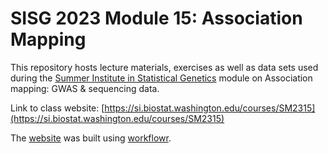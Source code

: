 # SISG 2023 Module 15: Association Mapping

This repository hosts lecture materials, exercises as well as data sets used during the [Summer Institute in Statistical Genetics](https://si.biostat.washington.edu/courses/SM2315) module on Association mapping: GWAS & sequencing data.

Link to class website: [https://si.biostat.washington.edu/courses/SM2315](https://si.biostat.washington.edu/courses/SM2315)

The [website](https://joellembatchou.github.io/SISG2023_Association_Mapping/index.html) was built using [workflowr](https://github.com/workflowr/workflowr).
